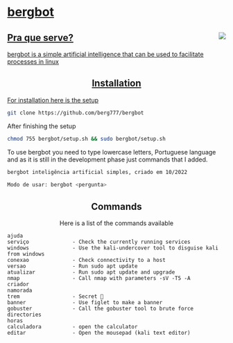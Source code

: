 <p align="right"><a href="https://github.com/berg777/bergbot/blob/main/README.md%22%3EEnglish</a> | <strong>Português</strong> </p>
readme.pt-br.md

<div align="center">

# bergbot

<img src="https://i.pinimg.com/originals/e9/7d/c9/e97dc97d864ee9577ef79628a7af9c79.gif" align="right">


## Pra que serve?</div>

bergbot is a simple artificial intelligence that can be used to facilitate processes in linux

<div align="center">

## Installation
</div>

For installation here is the setup

 ```sh
git clone https://github.com/berg777/bergbot
```

After finishing the setup
 
 ```sh
chmod 755 bergbot/setup.sh && sudo bergbot/setup.sh
```

To use bergbot you need to type lowercase letters, Portuguese language and as it is still in the development phase just commands that I added.

```sh
bergbot inteligência artificial simples, criado em 10/2022
 
Modo de usar: bergbot <pergunta>
```

<div align="center">

## Commands

Here is a list of the commands available

</div>

```text
ajuda 
serviço              - Check the currently running services
windows              - Use the kali-undercover tool to disguise kali from windows
conexao              - Check connectivity to a host
versao               - Run sudo apt update
atualizar            - Run sudo apt update and upgrade
nmap                 - Call nmap with parameters -sV -T5 -A
criador              
namorada
trem                 - Secret 🤫
banner               - Use figlet to make a banner
gobuster             - Call the gobuster tool to brute force directories
horas                
calculadora          - open the calculator
editar               - Open the mousepad (kali text editor)

```
